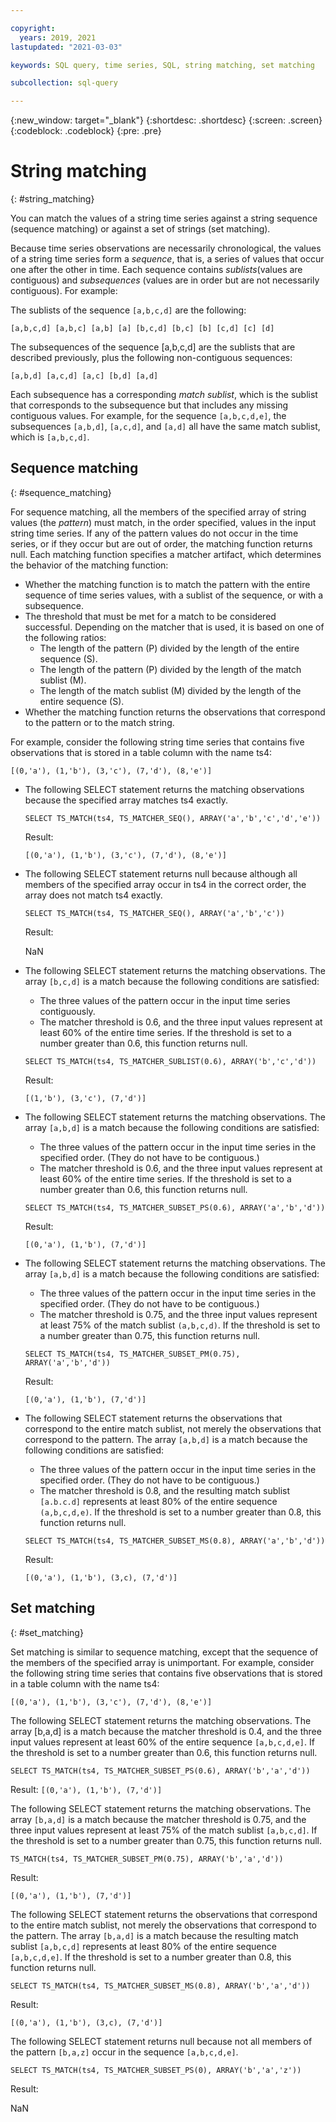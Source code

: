 ```yaml
---

copyright:
  years: 2019, 2021
lastupdated: "2021-03-03"

keywords: SQL query, time series, SQL, string matching, set matching

subcollection: sql-query

---
```


{:new_window: target="_blank"}
{:shortdesc: .shortdesc}
{:screen: .screen}
{:codeblock: .codeblock}
{:pre: .pre}

# String matching
{: #string_matching}

You can match the values of a string time series against a string sequence (sequence matching) or against a set of strings (set matching).

Because time series observations are necessarily chronological, the values of a string time series form a *sequence*, that is, a series of values that occur one after the other in time. Each sequence contains *sublists*(values are contiguous) and *subsequences* (values are in order but are not necessarily contiguous). For example:  

The sublists of the sequence `[a,b,c,d]` are the following:  

`[a,b,c,d] [a,b,c] [a,b] [a] [b,c,d] [b,c] [b] [c,d] [c] [d]`  

The subsequences of the sequence [a,b,c,d] are the sublists that are described previously, plus the following non-contiguous sequences:  

`[a,b,d] [a,c,d] [a,c] [b,d] [a,d]`  

Each subsequence has a corresponding *match sublist*, which is the sublist that corresponds to the subsequence but that includes any missing contiguous values. For example, for the sequence `[a,b,c,d,e]`, the subsequences `[a,b,d]`, `[a,c,d]`, and `[a,d]` all have the same match sublist, which is `[a,b,c,d]`.

## Sequence matching
{: #sequence_matching}

For sequence matching, all the members of the specified array of string values (the *pattern*) must match, in the order specified, values in the input string time series. If any of the pattern values do not occur in the time series, or if they occur but are out of order, the matching function returns null. Each matching function specifies a matcher artifact, which determines the behavior of the matching function:  

-   Whether the matching function is to match the pattern with the entire sequence of time series values, with a sublist of the             sequence, or with a subsequence.  
-   The threshold that must be met for a match to be considered successful. Depending on the matcher that is used, it is based on one of     the following ratios:  
    - The length of the pattern (P) divided by the length of the entire sequence (S).
    - The length of the pattern (P) divided by the length of the match sublist (M).
    - The length of the match sublist (M) divided by the length of the entire sequence (S).
-   Whether the matching function returns the observations that correspond to the pattern or to the match string.  

For example, consider the following string time series that contains five observations that is stored in a table column with the name ts4:  

`[(0,'a'), (1,'b'), (3,'c'), (7,'d'), (8,'e')]`  

-   The following SELECT statement returns the matching observations because the specified array matches ts4 exactly.  

    ```
    SELECT TS_MATCH(ts4, TS_MATCHER_SEQ(), ARRAY('a','b','c','d','e'))
    ```

    Result:  

    `[(0,'a'), (1,'b'), (3,'c'), (7,'d'), (8,'e')]`  

-   The following SELECT statement returns null because although all members of the specified array occur in ts4 in the correct order,       the array does not match ts4 exactly.  

    ```
    SELECT TS_MATCH(ts4, TS_MATCHER_SEQ(), ARRAY('a','b','c'))
    ```

    Result:  

    NaN  

-   The following SELECT statement returns the matching observations. The array `[b,c,d]` is a match because the following conditions       are satisfied:  
    -   The three values of the pattern occur in the input time series contiguously.
    -   The matcher threshold is 0.6, and the three input values represent at least 60% of the entire time series. If the threshold is           set to a number greater than 0.6, this function returns null.  
    
    ```
    SELECT TS_MATCH(ts4, TS_MATCHER_SUBLIST(0.6), ARRAY('b','c','d'))
    ```

    Result:  

    `[(1,'b'), (3,'c'), (7,'d')]`  

-   The following SELECT statement returns the matching observations. The array `[a,b,d]` is a match because the following conditions       are satisfied:  
    -   The three values of the pattern occur in the input time series in the specified order. (They do not have to be contiguous.)
    -   The matcher threshold is 0.6, and the three input values represent at least 60% of the entire time series. If the threshold is           set to a number greater than 0.6, this function returns null.  
    
    ```
    SELECT TS_MATCH(ts4, TS_MATCHER_SUBSET_PS(0.6), ARRAY('a','b','d'))
    ```

    Result:  

    `[(0,'a'), (1,'b'), (7,'d')]`  

-   The following SELECT statement returns the matching observations. The array `[a,b,d]` is a match because the following conditions       are satisfied:  
    -   The three values of the pattern occur in the input time series in the specified order. (They do not have to be contiguous.)
    -   The matcher threshold is 0.75, and the three input values represent at least 75% of the match sublist `(a,b,c,d)`. If the               threshold is set to a number greater than 0.75, this function returns null.  
    
    ```
    SELECT TS_MATCH(ts4, TS_MATCHER_SUBSET_PM(0.75), ARRAY('a','b','d'))
    ```

    Result:  

    `[(0,'a'), (1,'b'), (7,'d')]`  

-   The following SELECT statement returns the observations that correspond to the entire match sublist, not merely the observations         that correspond to the pattern. The array `[a,b,d]` is a match because the following conditions are satisfied:  
    -   The three values of the pattern occur in the input time series in the specified order. (They do not have to be contiguous.)
    -   The matcher threshold is 0.8, and the resulting match sublist `[a.b.c.d]` represents at least 80% of the entire sequence                 `(a,b,c,d,e)`. If the threshold is set to a number greater than 0.8, this function returns null.  
    
    ```
    SELECT TS_MATCH(ts4, TS_MATCHER_SUBSET_MS(0.8), ARRAY('a','b','d'))
    ```

    Result:  

    `[(0,'a'), (1,'b'), (3,c), (7,'d')]`

## Set matching
{: #set_matching}

Set matching is similar to sequence matching, except that the sequence of the members of the specified array is unimportant. For example, consider the following string time series that contains five observations that is stored in a table column with the name ts4:  

`[(0,'a'), (1,'b'), (3,'c'), (7,'d'), (8,'e')]`  

The following SELECT statement returns the matching observations. The array [b,a,d] is a match because the matcher threshold is 0.4, and the three input values represent at least 60% of the entire sequence `[a,b,c,d,e]`. If the threshold is set to a number greater than 0.6, this function returns null.

```
SELECT TS_MATCH(ts4, TS_MATCHER_SUBSET_PS(0.6), ARRAY('b','a','d'))
```

Result:
`[(0,'a'), (1,'b'), (7,'d')]`  

The following SELECT statement returns the matching observations. The array `[b,a,d]` is a match because the matcher threshold is 0.75, and the three input values represent at least 75% of the match sublist `[a,b,c,d]`. If the threshold is set to a number greater than 0.75, this function returns null.  

```
TS_MATCH(ts4, TS_MATCHER_SUBSET_PM(0.75), ARRAY('b','a','d'))
```

Result:  

`[(0,'a'), (1,'b'), (7,'d')]`  

The following SELECT statement returns the observations that correspond to the entire match sublist, not merely the observations that correspond to the pattern. The array `[b,a,d]` is a match because the resulting match sublist `[a,b,c,d]` represents at least 80% of the entire sequence `[a,b,c,d,e]`. If the threshold is set to a number greater than 0.8, this function returns null.  

```
SELECT TS_MATCH(ts4, TS_MATCHER_SUBSET_MS(0.8), ARRAY('b','a','d'))
```

Result:  

`[(0,'a'), (1,'b'), (3,c), (7,'d')]`  

The following SELECT statement returns null because not all members of the pattern `[b,a,z]` occur in the sequence `[a,b,c,d,e]`.  

```
SELECT TS_MATCH(ts4, TS_MATCHER_SUBSET_PS(0), ARRAY('b','a','z'))
```

Result:  

NaN



